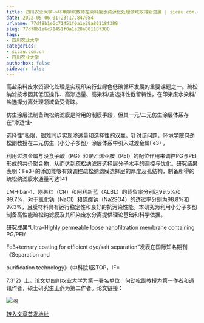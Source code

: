 ```yaml
---
title: 四川农业大学->环境学院教师在染料废水资源化处理领域取得新进展 | sicau.com.cn
date: 2022-05-06 01:23:17.847084
urlname: 77df8b1e6c71451f0a1e28a80118f388
slug: 77df8b1e6c71451f0a1e28a80118f388
tags: 
- 四川农业大学
categories:
- sicau.com.cn
- 四川农业大学
authorbox: false
sidebar: false
---
```

高盐染料废水资源化处理是实现印染行业绿色低碳循环发展的重要课题之一。疏松纳滤技术因其低压操作、高渗透量、高染料/盐选择性截留特性，在印染废水染料/盐选择分离处理领域备受青睐。

仿生涂层法制备疏松纳滤膜是常用的制膜手段，但其一元/二元仿生涂层体系存在“渗透性-

选择性”极限，很难同步实现渗透量和选择性的双赢。针对该问题，环境学院何劲松副教授在二元仿生（小分子多酚）涂层体系中引入过渡金属Fe3+，
<!--more-->
利用过渡金属与没食子酸（PG）和聚乙烯亚胺（PEI）的配位作用来调控PG与PEI形成的共价聚合物，从而达到疏松纳滤膜选择层分子水平的调控与优化。研究结果表明：Fe3+的添加能够有效调控疏松纳滤膜选择层的厚度及孔结构，制备所得的疏松纳滤膜水通量可达141

LMH·bar-1，刚果红（CR）和阿利新蓝（ALBL）的截留率分别达99.5%和99.7%，对于氯化钠（NaCl）和硫酸钠（Na2SO4）的透过率分别为98.8%和97.3%，且膜材料具有运行稳定性和良好的抗污染性能。本研究为利用小分子多酚制备高性能疏松纳滤膜及其印染废水分离提供理论基础和科学依据。

研究成果“Ultra-Highly permeable loose nanofiltration membrane containing PG/PEI/

Fe3+ternary coating for efficient dye/salt separation”发表在国际知名期刊《Separation and

purification technology》（中科院1区TOP，IF=

7.312）上。论文以四川农业大学为第一署名单位，何劲松副教授为第一作者和通讯作者，硕士研究生王燕为第二作者。论文链接：

![图](https://news.sicau.edu.cn/__local/5/6C/7C/3DCADCC7F18084644B152C2B1AC_F24578C9_16387.jpg)

[转入文章首发地址](https://news.sicau.edu.cn/info/1078/67627.htm)